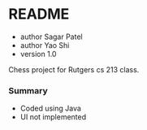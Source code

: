# README #


 * author Sagar Patel
 * author Yao Shi
 * version 1.0 

Chess project for Rutgers cs 213 class.

### Summary ###

* Coded using Java
* UI not implemented
